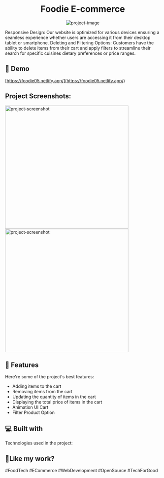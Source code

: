 <h1 align="center" id="title">Foodie E-commerce</h1>

<p align="center"><img src="https://socialify.git.ci/arisErrorCoder/foodie/image?language=1&amp;owner=1&amp;name=1&amp;stargazers=1&amp;theme=Light" alt="project-image"></p>

<p id="description">Responsive Design: Our website is optimized for various devices ensuring a seamless experience whether users are accessing it from their desktop tablet or smartphone. Deleting and Filtering Options: Customers have the ability to delete items from their cart and apply filters to streamline their search for specific cuisines dietary preferences or price ranges.</p>

<h2>🚀 Demo</h2>

[https://foodie05.netlify.app/](https://foodie05.netlify.app/)

<h2>Project Screenshots:</h2>

<img src="https://snipboard.io/U5TGEM.jpg" alt="project-screenshot" width="400" height="400/">

<img src="https://snipboard.io/ycRtYM.jpg" alt="project-screenshot" width="400" height="400/">

  
  
<h2>🧐 Features</h2>

Here're some of the project's best features:

*   Adding items to the cart
*   Removing items from the cart
*   Updating the quantity of items in the cart
*   Displaying the total price of items in the cart
*   Animation UI Cart
*   Filter Product Option

  
  
<h2>💻 Built with</h2>

Technologies used in the project:

<h2>💖Like my work?</h2>

#FoodTech #ECommerce #WebDevelopment #OpenSource #TechForGood
